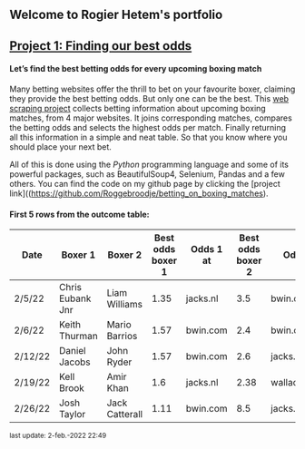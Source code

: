 ## Welcome to Rogier Hetem's portfolio

## [Project 1: Finding our best odds](https://github.com/Roggebroodje/betting_on_boxing_matches)
#### Let’s find the best betting odds for every upcoming boxing match
Many betting websites offer the thrill to bet on your favourite boxer, claiming they provide the best betting odds. But only one can be the best. This [web scraping project](https://github.com/Roggebroodje/betting_on_boxing_matches) collects betting information about upcoming boxing matches, from 4 major websites. It joins corresponding matches, compares the betting odds and selects the highest odds per match. Finally returning all this information in a simple and neat table. So that you know where you should place your next bet.

All of this is done using the _Python_ programming language and some of its powerful packages, such as BeautifulSoup4, Selenium, Pandas and a few others. You can find the code on my github page by clicking the [project link]((https://github.com/Roggebroodje/betting_on_boxing_matches). 

#### First 5 rows from the outcome table:
 
 | Date | Boxer 1 | Boxer 2 | Best odds boxer 1 | Odds 1 at | Best odds boxer 2 | Odds 2 at | 
 | ------ | ------ | ------ | ------ | ------ | ------ | ------ | 
 | 2/5/22 |  Chris Eubank Jnr  |   Liam Williams | 1.35 | jacks.nl | 3.5 | bwin.com | 
 | 2/6/22 |  Keith Thurman  |   Mario Barrios | 1.57 | bwin.com | 2.4 | bwin.com | 
 | 2/12/22 |  Daniel Jacobs  |   John Ryder | 1.57 | bwin.com | 2.6 | jacks.nl | 
 | 2/19/22 |  Kell Brook  |   Amir Khan | 1.6 | jacks.nl | 2.38 | wallacebet.com | 
 | 2/26/22 |  Josh Taylor  |   Jack Catterall | 1.11 | bwin.com | 8.5 | jacks.nl | 

<sup> last update: 2-feb.-2022 22:49 <sub>
